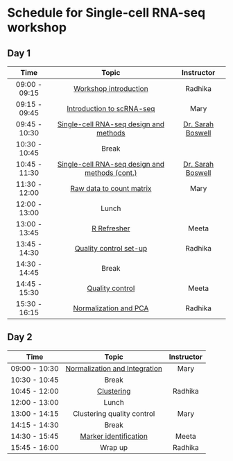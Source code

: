 # Schedule for Single-cell RNA-seq workshop

## Day 1

| Time |  Topic  | Instructor |
|:-----------:|:----------:|:--------:|
| 09:00 - 09:15 | [Workshop introduction](../slides/Intro_to_workshop.pdf) | Radhika
| 09:15 - 09:45 | [Introduction to scRNA-seq](../lessons/01_intro_to_scRNA-seq.md) | Mary
| 09:45 - 10:30 | [Single-cell RNA-seq design and methods](../slides/Single_Cell_Nov_12_02_19_SAB.pdf) | [Dr. Sarah Boswell](https://scholar.harvard.edu/saboswell) |
| 10:30 - 10:45 | Break | |
| 10:45 - 11:30 | [Single-cell RNA-seq design and methods (cont.)](../slides/Single_Cell_Nov_12_02_19_SAB.pdf) | [Dr. Sarah Boswell](https://scholar.harvard.edu/saboswell) |
| 11:30 - 12:00 | [Raw data to count matrix](../lessons/02_SC_generation_of_count_matrix.md) | Mary |
| 12:00 - 13:00 | Lunch | |
| 13:00 - 13:45 | [R Refresher](https://hbctraining.github.io/DGE_workshop_salmon/lessons/R_refresher.html) | Meeta |
| 13:45 - 14:30 | [Quality control set-up](../lessons/03_SC_quality_control-setup.md) | Radhika |
| 14:30 - 14:45 | Break | |
| 14:45 - 15:30 | [Quality control](../lessons/04_SC_quality_control.md) | Meeta |
| 15:30 - 16:15 | [Normalization and PCA](../lessons/05_normalization_and_PCA.md) | Radhika |

## Day 2

| Time |  Topic  | Instructor |
|:-----------:|:----------:|:--------:|
| 09:00 - 10:30 | [Normalization and Integration](../lessons/06_SC_SCT_and_integration.md) | Mary |
| 10:30 - 10:45 | Break | |
| 10:45 - 12:00 | [Clustering](../lessons/07_SC_clustering_cells_SCT.md) | Radhika |
| 12:00 - 13:00 | Lunch | |
| 13:00 - 14:15 | Clustering quality control | Mary |
| 14:15 - 14:30 | Break | |
| 14:30 - 15:45 | [Marker identification](../lessons/09_merged_SC_marker_identification.md) | Meeta |
| 15:45 - 16:00 | Wrap up | Radhika |
